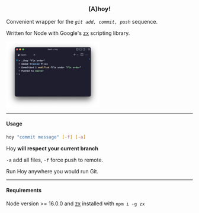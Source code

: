 <h3 align="center"> (A)hoy!</h3>

<p align="center">

Convenient wrapper for the *`git add, commit, push`* sequence.

Written for Node with Google's [zx](https://github.com/google/zx) scripting library.

<img align="center" src="screenshot.png" width="50%" title="Sample">

</p>

---

#### Usage

```sh
hoy "commit message" [-f] [-a]
```

Hoy **will respect your current branch**

`-a` add all files, `-f` force push to remote.

Run Hoy anywhere you would run Git.

---

#### Requirements

Node version >= 16.0.0 and [zx](https://github.com/google/zx) installed with `npm i -g zx`
